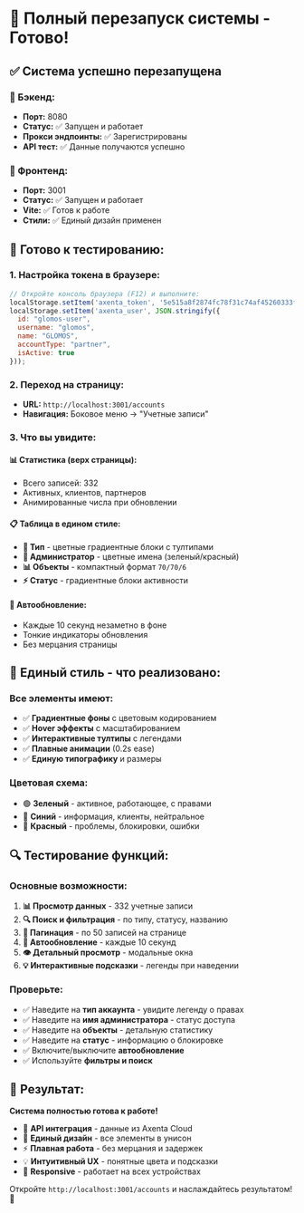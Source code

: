 # 🚀 Полный перезапуск системы - Готово!

## ✅ Система успешно перезапущена

### **🔧 Бэкенд:**
- **Порт:** 8080
- **Статус:** ✅ Запущен и работает
- **Прокси эндпоинты:** ✅ Зарегистрированы
- **API тест:** ✅ Данные получаются успешно

### **🎨 Фронтенд:**
- **Порт:** 3001 
- **Статус:** ✅ Запущен и работает
- **Vite:** ✅ Готов к работе
- **Стили:** ✅ Единый дизайн применен

## 🎯 Готово к тестированию:

### **1. Настройка токена в браузере:**
```javascript
// Откройте консоль браузера (F12) и выполните:
localStorage.setItem('axenta_token', '5e515a8f2874fc78f31c74af45260333f2c84c35');
localStorage.setItem('axenta_user', JSON.stringify({
  id: "glomos-user",
  username: "glomos", 
  name: "GLOMOS",
  accountType: "partner",
  isActive: true
}));
```

### **2. Переход на страницу:**
- **URL:** `http://localhost:3001/accounts`
- **Навигация:** Боковое меню → "Учетные записи"

### **3. Что вы увидите:**

#### **📊 Статистика (верх страницы):**
- Всего записей: 332
- Активных, клиентов, партнеров
- Анимированные числа при обновлении

#### **📋 Таблица в едином стиле:**
- **🏢 Тип** - цветные градиентные блоки с тултипами
- **👤 Администратор** - цветные имена (зеленый/красный)
- **📊 Объекты** - компактный формат `70/70/6`
- **⚡ Статус** - градиентные блоки активности

#### **🔄 Автообновление:**
- Каждые 10 секунд незаметно в фоне
- Тонкие индикаторы обновления
- Без мерцания страницы

## 🎨 Единый стиль - что реализовано:

### **Все элементы имеют:**
- ✅ **Градиентные фоны** с цветовым кодированием
- ✅ **Hover эффекты** с масштабированием
- ✅ **Интерактивные тултипы** с легендами
- ✅ **Плавные анимации** (0.2s ease)
- ✅ **Единую типографику** и размеры

### **Цветовая схема:**
- 🟢 **Зеленый** - активное, работающее, с правами
- 🔵 **Синий** - информация, клиенты, нейтральное  
- 🔴 **Красный** - проблемы, блокировки, ошибки

## 🔍 Тестирование функций:

### **Основные возможности:**
1. **📊 Просмотр данных** - 332 учетные записи
2. **🔍 Поиск и фильтрация** - по типу, статусу, названию
3. **📄 Пагинация** - по 50 записей на странице
4. **🔄 Автообновление** - каждые 10 секунд
5. **👁 Детальный просмотр** - модальные окна
6. **💡 Интерактивные подсказки** - легенды при наведении

### **Проверьте:**
- ✅ Наведите на **тип аккаунта** - увидите легенду о правах
- ✅ Наведите на **имя администратора** - статус доступа
- ✅ Наведите на **объекты** - детальную статистику
- ✅ Наведите на **статус** - информацию о блокировке
- ✅ Включите/выключите **автообновление**
- ✅ Используйте **фильтры и поиск**

## 🎉 Результат:

**Система полностью готова к работе!**

- 🔗 **API интеграция** - данные из Axenta Cloud
- 🎨 **Единый дизайн** - все элементы в унисон
- ⚡ **Плавная работа** - без мерцания и задержек
- 💡 **Интуитивный UX** - понятные цвета и подсказки
- 📱 **Responsive** - работает на всех устройствах

Откройте `http://localhost:3001/accounts` и наслаждайтесь результатом! 🎯
